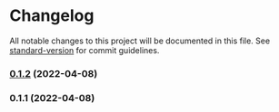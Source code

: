 # Changelog

All notable changes to this project will be documented in this file. See [standard-version](https://github.com/conventional-changelog/standard-version) for commit guidelines.

### [0.1.2](https://github.com/Ttanesque/indus-dev-workshop/compare/v0.1.1...v0.1.2) (2022-04-08)

### 0.1.1 (2022-04-08)
